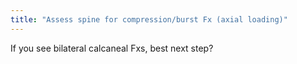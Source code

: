 ```yaml
---
title: "Assess spine for compression/burst Fx (axial loading)"
---
```

If you see bilateral calcaneal Fxs, best next step?

